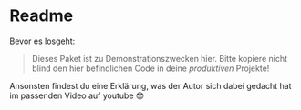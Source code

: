 # Readme
Bevor es losgeht: 

> Dieses Paket ist zu Demonstrationszwecken hier. Bitte kopiere nicht blind den hier befindlichen Code in deine *produktiven* Projekte!

Ansonsten findest du eine Erklärung, was der Autor sich dabei gedacht hat im passenden Video auf youtube 😎